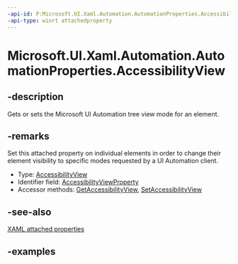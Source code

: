 ```yaml
---
-api-id: P:Microsoft.UI.Xaml.Automation.AutomationProperties.AccessibilityView
-api-type: winrt attachedproperty
---
```


# Microsoft.UI.Xaml.Automation.AutomationProperties.AccessibilityView

<!--
see GetAccessibilityView, and SetAccessibilityView
-->


## -description

Gets or sets the Microsoft UI Automation tree view mode for an element.

## -remarks

Set this attached property on individual elements in order to change their element visibility to specific modes requested by a UI Automation client.

- Type: [AccessibilityView](../microsoft.ui.xaml.automation.peers/accessibilityview.md)
- Identifier field: [AccessibilityViewProperty](automationproperties_accessibilityviewproperty.md)
- Accessor methods: [GetAccessibilityView](automationproperties_getaccessibilityview_1388202834.md), [SetAccessibilityView](automationproperties_setaccessibilityview_293782448.md)

## -see-also

[XAML attached properties](/windows/uwp/xaml-platform/attached-properties-overview)

## -examples


